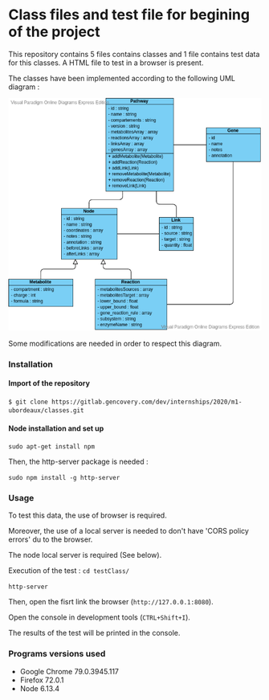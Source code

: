 # Class files and test file for begining of the project

This repository contains 5 files contains classes and 1 file contains test data for this classes.
A HTML file to test in a browser is present.

The classes have been implemented according to the following UML diagram :

![UML diagram](./UML_PDP_V3.png)

Some modifications are needed in order to respect this diagram.

### Installation

#### Import of the repository

`$ git clone https://gitlab.gencovery.com/dev/internships/2020/m1-ubordeaux/classes.git`

#### Node installation and set up

`sudo apt-get install npm`

Then, the http-server package is needed :  

`sudo npm install -g http-server`

### Usage

To test this data, the use of browser is required.

Moreover, the use of a local server is needed to don't have 'CORS policy errors' du to the browser.

The node local server is required (See below). 

Execution of the test :
`cd testClass/`

`http-server`

Then, open the fisrt link the browser (`http://127.0.0.1:8080`).

Open the console in development tools (`CTRL+Shift+I`).

The results of the test will be printed in the console.

### Programs versions used

* Google Chrome 79.0.3945.117
* Firefox 72.0.1
* Node 6.13.4
